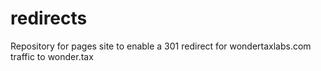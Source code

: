 # redirects
Repository for pages site to enable a 301 redirect for wondertaxlabs.com traffic to wonder.tax
